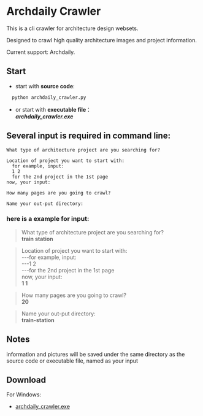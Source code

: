 # Archdaily Crawler
This is a cli crawler for architecture design websets.

Designed to crawl high quality architecture images and project information. 

Current support: Archdaily.

## Start
- start with **source code**:  
```shell
  python archdaily_crawler.py
```  
- or start with **executable file**：  
  ***archdaily_crawler.exe***


## Several input is required in command line:
```
What type of architecture project are you searching for?

Location of project you want to start with:  
  for example, input:  
  1 2
  for the 2nd project in the 1st page  
now, your input:

How many pages are you going to crawl?

Name your out-put directory:
```

### here is a example for input:  
> What type of architecture project are you searching for?  
> **train station**  

> Location of project you want to start with:    
> ---for example, input:    
> ---1 2  
> ---for the 2nd project in the 1st page  
> now, your input:  
> **1 1**  

> How many pages are you going to crawl?  
> **20**  

> Name your out-put directory:  
> **train-station**  

## Notes
information and pictures will be saved under the same directory as the source code or executable file, named as your input

## Download
For Windows: 
* [archdaily_crawler.exe](https://cloud.tsinghua.edu.cn/f/63df9f839e8b44318995/?dl=1)
